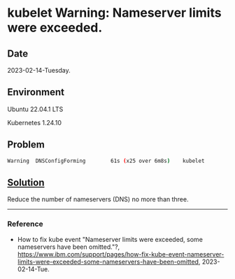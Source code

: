 # kubelet Warning: Nameserver limits were exceeded.

## Date

2023-02-14-Tuesday.

## Environment

Ubuntu 22.04.1 LTS

Kubernetes 1.24.10

## Problem

```bash
Warning  DNSConfigForming        61s (x25 over 6m8s)    kubelet            Nameserver limits were exceeded, some nameservers have been omitted, the applied nameserver line is: 192.126.63.1 192.168.2.135 8.8.8.8
```

## [Solution](https://www.ibm.com/support/pages/how-fix-kube-event-nameserver-limits-were-exceeded-some-nameservers-have-been-omitted)

Reduce the number of nameservers (DNS) no more than three.

---

### Reference
- How to fix kube event "Nameserver limits were exceeded, some nameservers have been omitted."?, https://www.ibm.com/support/pages/how-fix-kube-event-nameserver-limits-were-exceeded-some-nameservers-have-been-omitted, 2023-02-14-Tue.
